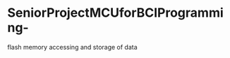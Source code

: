 SeniorProjectMCUforBCIProgramming-
==================================

flash memory accessing and storage of data
